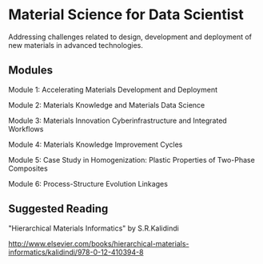 # Material Science for Data Scientist

Addressing challenges related to design, development and deployment of new materials in advanced technologies.

## Modules

Module 1: Accelerating Materials Development and Deployment 

Module 2: Materials Knowledge and Materials Data Science

Module 3: Materials Innovation Cyberinfrastructure and Integrated Workflows

Module 4: Materials Knowledge Improvement Cycles

Module 5: Case Study in Homogenization: Plastic Properties of Two-Phase Composites

Module 6: Process-Structure Evolution Linkages

## Suggested Reading

"Hierarchical Materials Informatics" by S.R.Kalidindi

http://www.elsevier.com/books/hierarchical-materials-informatics/kalidindi/978-0-12-410394-8
